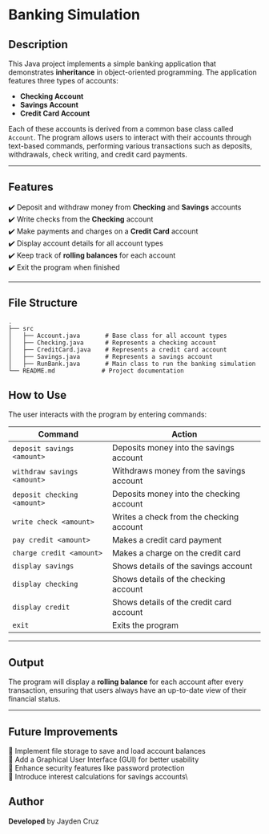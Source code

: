 # Banking Simulation

## Description
This Java project implements a simple banking application that demonstrates **inheritance** in object-oriented programming. The application features three types of accounts:

- **Checking Account**
- **Savings Account**
- **Credit Card Account**

Each of these accounts is derived from a common base class called `Account`. The program allows users to interact with their accounts through text-based commands, performing various transactions such as deposits, withdrawals, check writing, and credit card payments.

---

## Features
✔️ Deposit and withdraw money from **Checking** and **Savings** accounts  
✔️ Write checks from the **Checking** account  
✔️ Make payments and charges on a **Credit Card** account  
✔️ Display account details for all account types  
✔️ Keep track of **rolling balances** for each account  
✔️ Exit the program when finished  

---

## File Structure

```
.
├── src
│   ├── Account.java       # Base class for all account types
│   ├── Checking.java      # Represents a checking account
│   ├── CreditCard.java    # Represents a credit card account
│   ├── Savings.java       # Represents a savings account
│   ├── RunBank.java       # Main class to run the banking simulation
└── README.md             # Project documentation
```

## How to Use
The user interacts with the program by entering commands:

| **Command**                                      | **Action** |
|--------------------------------------------------|-----------|
| `deposit savings <amount>`                      | Deposits money into the savings account |
| `withdraw savings <amount>`                     | Withdraws money from the savings account |
| `deposit checking <amount>`                     | Deposits money into the checking account |
| `write check <amount>`                          | Writes a check from the checking account |
| `pay credit <amount>`                           | Makes a credit card payment |
| `charge credit <amount>`                        | Makes a charge on the credit card |
| `display savings`                                | Shows details of the savings account |
| `display checking`                               | Shows details of the checking account |
| `display credit`                                 | Shows details of the credit card account |
| `exit`                                          | Exits the program |

---

## Output
The program will display a **rolling balance** for each account after every transaction, ensuring that users always have an up-to-date view of their financial status.

---

## Future Improvements
🔹 Implement file storage to save and load account balances\
🔹 Add a Graphical User Interface (GUI) for better usability\
🔹 Enhance security features like password protection\
🔹 Introduce interest calculations for savings accounts\

## Author
**Developed** by Jayden Cruz
